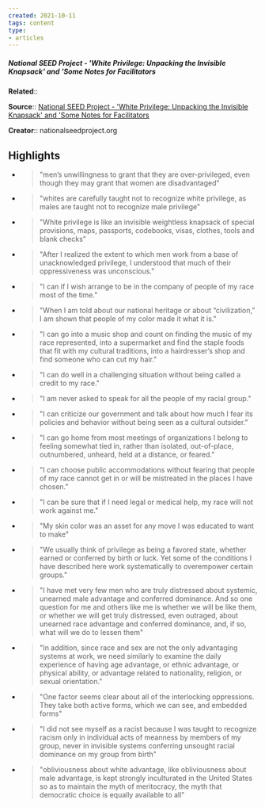 ```yaml
---
created: 2021-10-11
tags: content
type: 
- articles
---
```

##### National SEED Project - 'White Privilege: Unpacking the Invisible Knapsack' and 'Some Notes for Facilitators

**Related**:: 

**Source**:: [National SEED Project - 'White Privilege: Unpacking the Invisible Knapsack' and 'Some Notes for Facilitators](https://nationalseedproject.org/Key-SEED-Texts/white-privilege-unpacking-the-invisible-knapsack)

**Creator**:: nationalseedproject.org

## Highlights
- > "men’s unwillingness to grant that they are over-privileged, even though they may grant that women are disadvantaged" 

- > "whites are carefully taught not to recognize white privilege, as males are taught not to recognize male privilege" 

- > "White privilege is like an invisible weightless knapsack of special provisions, maps, passports, codebooks, visas, clothes, tools and blank checks" 

- > "After I realized the extent to which men work from a base of unacknowledged privilege, I understood that much of their oppressiveness was unconscious." 

- > "I can if I wish arrange to be in the company of people of my race most of the time." 

- > "When I am told about our national heritage or about “civilization,” I am shown that people of my color made it what it is." 

- > "I can go into a music shop and count on finding the music of my race represented, into a supermarket and find the staple foods that fit with my cultural traditions, into a hairdresser’s shop and find someone who can cut my hair." 

- > "I can do well in a challenging situation without being called a credit to my race." 

- > "I am never asked to speak for all the people of my racial group." 

- > "I can criticize our government and talk about how much I fear its policies and behavior without being seen as a cultural outsider." 

- > "I can go home from most meetings of organizations I belong to feeling somewhat tied in, rather than isolated, out-of-place, outnumbered, unheard, held at a distance, or feared." 

- > "I can choose public accommodations without fearing that people of my race cannot get in or will be mistreated in the places I have chosen." 

- > "I can be sure that if I need legal or medical help, my race will not work against me." 

- > "My skin color was an asset for any move I was educated to want to make" 

- > "We usually think of privilege as being a favored state, whether earned or conferred by birth or luck. Yet some of the conditions I have described here work systematically to overempower certain groups." 

- > "I have met very few men who are truly distressed about systemic, unearned male advantage and conferred dominance. And so one question for me and others like me is whether we will be like them, or whether we will get truly distressed, even outraged, about unearned race advantage and conferred dominance, and, if so, what will we do to lessen them" 

- > "In addition, since race and sex are not the only advantaging systems at work, we need similarly to examine the daily experience of having age advantage, or ethnic advantage, or physical ability, or advantage related to nationality, religion, or sexual orientation." 

- > "One factor seems clear about all of the interlocking oppressions. They take both active forms, which we can see, and embedded forms" 

- > "I did not see myself as a racist because I was taught to recognize racism only in individual acts of meanness by members of my group, never in invisible systems conferring unsought racial dominance on my group from birth" 

- > "obliviousness about white advantage, like obliviousness about male advantage, is kept strongly inculturated in the United States so as to maintain the myth of meritocracy, the myth that democratic choice is equally available to all" 

